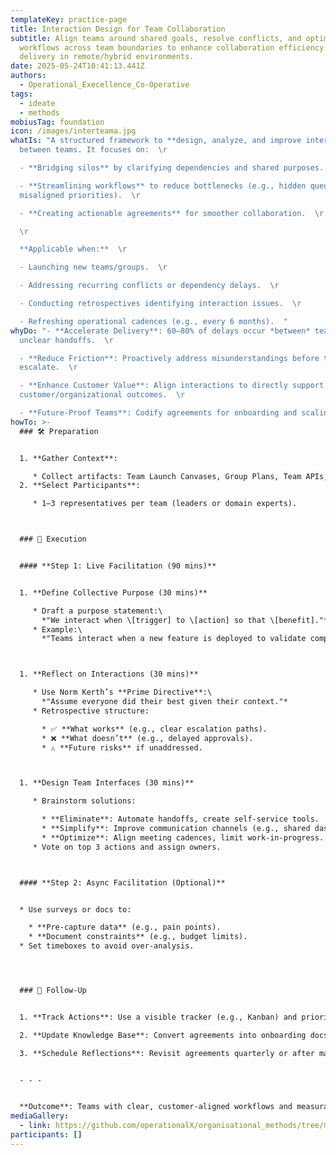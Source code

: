 ```yaml
---
templateKey: practice-page
title: Interaction Design for Team Collaboration
subtitle: Align teams around shared goals, resolve conflicts, and optimize
  workflows across team boundaries to enhance collaboration efficiency and value
  delivery in remote/hybrid environments.
date: 2025-05-24T10:41:13.441Z
authors:
  - Operational_Execellence_Co-Operative
tags:
  - ideate
  - methods
mobiusTag: foundation
icon: /images/interteama.jpg
whatIs: "A structured framework to **design, analyze, and improve interactions**
  between teams. It focuses on:  \r

  - **Bridging silos** by clarifying dependencies and shared purposes.  \r

  - **Streamlining workflows** to reduce bottlenecks (e.g., hidden queues,
  misaligned priorities).  \r

  - **Creating actionable agreements** for smoother collaboration.  \r

  \r

  **Applicable when:**  \r

  - Launching new teams/groups.  \r

  - Addressing recurring conflicts or dependency delays.  \r

  - Conducting retrospectives identifying interaction issues.  \r

  - Refreshing operational cadences (e.g., every 6 months).  "
whyDo: "- **Accelerate Delivery**: 60–80% of delays occur *between* teams due to
  unclear handoffs.  \r

  - **Reduce Friction**: Proactively address misunderstandings before they
  escalate.  \r

  - **Enhance Customer Value**: Align interactions to directly support
  customer/organizational outcomes.  \r

  - **Future-Proof Teams**: Codify agreements for onboarding and scaling.  "
howTo: >-
  ### 🛠️ Preparation


  1. **Gather Context**:  

     * Collect artifacts: Team Launch Canvases, Group Plans, Team APIs, or existing agreements.  
  2. **Select Participants**:  

     * 1–3 representatives per team (leaders or domain experts).  



  ### 🎯 Execution


  #### **Step 1: Live Facilitation (90 mins)**


  1. **Define Collective Purpose (30 mins)**  

     * Draft a purpose statement:\
       *"We interact when \[trigger] to \[action] so that \[benefit]."*  
     * Example:\
       *"Teams interact when a new feature is deployed to validate compliance so security risks are mitigated."*  



  1. **Reflect on Interactions (30 mins)**  

     * Use Norm Kerth’s **Prime Directive**:\
       *"Assume everyone did their best given their context."*  
     * Retrospective structure:  

       * ✅ **What works** (e.g., clear escalation paths).  
       * ❌ **What doesn’t** (e.g., delayed approvals).  
       * ⚠️ **Future risks** if unaddressed.  



  1. **Design Team Interfaces (30 mins)**  

     * Brainstorm solutions:  

       * **Eliminate**: Automate handoffs, create self-service tools.  
       * **Simplify**: Improve communication channels (e.g., shared dashboards).  
       * **Optimize**: Align meeting cadences, limit work-in-progress.  
     * Vote on top 3 actions and assign owners.  



  #### **Step 2: Async Facilitation (Optional)**


  * Use surveys or docs to:  

    * **Pre-capture data** (e.g., pain points).  
    * **Document constraints** (e.g., budget limits).  
  * Set timeboxes to avoid over-analysis.  




  ### 🔄 Follow-Up


  1. **Track Actions**: Use a visible tracker (e.g., Kanban) and prioritize quick wins.  

  2. **Update Knowledge Base**: Convert agreements into onboarding docs or team wikis.  

  3. **Schedule Reflections**: Revisit agreements quarterly or after major team changes.  


  - - -


  **Outcome**: Teams with clear, customer-aligned workflows and measurable reductions in cross-team friction.
mediaGallery:
  - link: https://github.com/operationalX/organisational_methods/tree/main
participants: []
---
```

